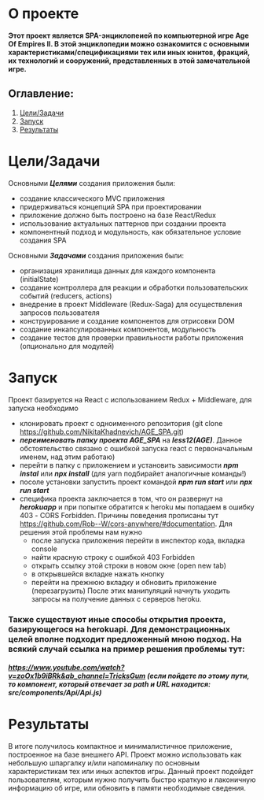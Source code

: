 # O проекте

__Этот проект является SPA-энциклопеией по компьютерной игре Age Of Empires II. В этой энциклопедии можно ознакомится с основными характеристиками/спецификациями тех или иных юнитов, фракций, их технологий и сооружений, представленных в этой замечательной игре.__

## Оглавление:
1. [Цели/Задачи](#Цели/Задачи)
2. [Запуск](#Запуск)
3. [Результаты](#Результаты) 

# Цели/Задачи
Основными ***Целями*** создания приложения были:
- создание классического MVC приложения
- придерживаться концепций SPA при проектировании
- приложение должно быть построено на базе React/Redux
- использование актуальных паттернов при создании проекта
- компонентный подход и модульность, как обязательное условие создания SPA

Основными ***Задачами*** создания приложения были:
- организация хранилища данных для каждого компонента (initialState)
- создание контроллера для реакции и обработки пользовательских событий (reducers, aсtions)
- внедрение в проект Middleware (Redux-Saga) для осуществления запросов пользователя
- конструирование и создание компонентов для отрисовки DOM
- создание инкапсулированных компонентов, модульность 
- создание тестов для проверки правильности работы приложения (опционально для модулей)

# Запуск
Проект базируется на React с использованием Redux + Middleware, для запуска необходимо
- клонировать проект с одноименного репозитория (git clone https://github.com/NikitaKhadnevich/AGE_SPA.git)
- ***переименовать папку проекта AGE_SPA*** на ***less12(AGE)***. Данное обстоятельство связано с ошибкой запуска react с первоначальным именем, над этим работаю)
- перейти в папку с приложением и установить зависимости ***npm instal*** или ***npx install*** (для yarn подбирайет аналогичные команды!)
- посоле установки запустить проект командой ***npm run start*** или ***npx run start*** 
- специфика проекта заключается в том, что он развернут на ***herokuapp*** и при попытке обратится к heroku мы попадаем в ошибку 403 - CORS Forbidden. Причины поведения прописаны тут
https://github.com/Rob--W/cors-anywhere/#documentation. Для решения этой проблемы нам нужно
    - после запуска приложения перейти в инспектор кода, вкладка console
    - найти красную строку с ошибкой 403 Forbidden
    - открыть ссылку этой строки в новом окне (open new tab)
    - в открывшейся вкладке нажать кнопку
    - перейти на прежнюю вкладку и обновить приложение (перезагрузить)
После этих манипуляций начнуть уходить запросы на получение данных с серверов heroku. 
### Также существуют иные способы открытия проекта, базирующегося на herokuapi. Для демонстрационных целей вполне подходит предложенный мною подход. На всякий случай ссылка на пример решения проблемы тут:
##### https://www.youtube.com/watch?v=zoOx1b9iBRk&ab_channel=TricksGum (если пойдете по этому пути, то компонент, который отвечает за path и URL находится: src/components/Api/Api.js)

# Результаты
В итоге получилось компактное и минималистичное приложение, построенное на базе внешнего API. Проект можно использовать как небольшую шпаргалку и/или напоминалку по основным характеристикам тех или иных аспектов игры. Данный проект подойдет пользователям, которым нужно получить быстро краткую и лаконичную информацию об игре, или обновить в памяти необходимые сведения.
